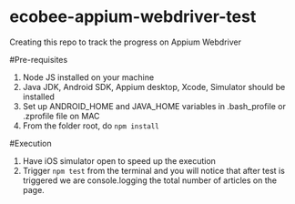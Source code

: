 # ecobee-appium-webdriver-test
Creating this repo to track the progress on Appium Webdriver

#Pre-requisites
1. Node JS installed on your machine 
2. Java JDK, Android SDK, Appium desktop, Xcode, Simulator should be installed 
3. Set up ANDROID_HOME and JAVA_HOME variables in .bash_profile or .zprofile file on MAC
4. From the folder root, do `npm install`

#Execution 
1. Have iOS simulator open to speed up the execution
2. Trigger `npm test` from the terminal and you will notice that after test is triggered
we are console.logging the total number of articles on the page.

